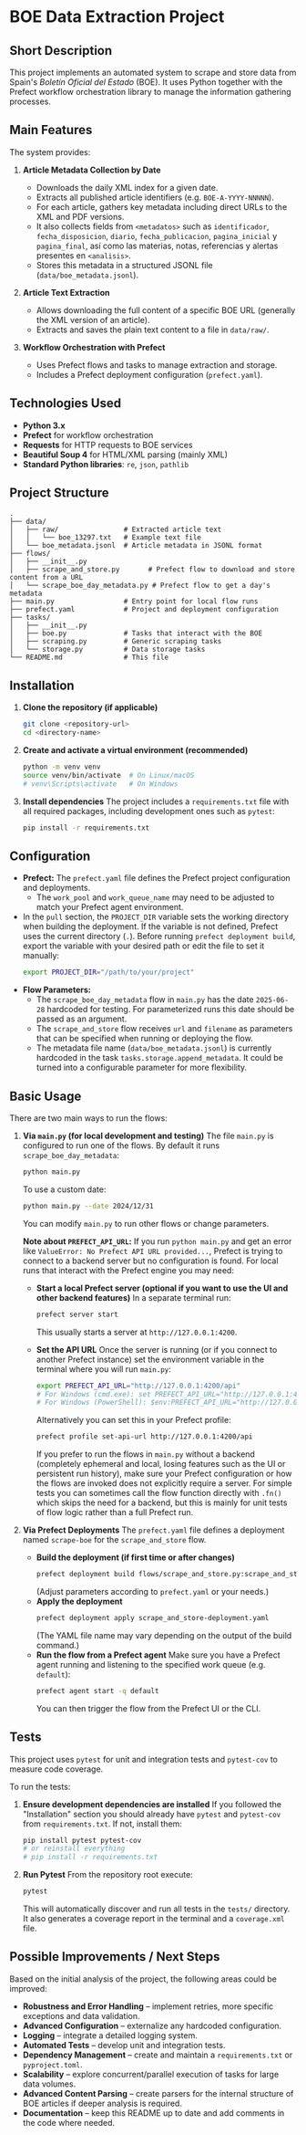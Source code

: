 # BOE Data Extraction Project

## Short Description

This project implements an automated system to scrape and store data from Spain's *Boletín Oficial del Estado* (BOE). It uses Python together with the Prefect workflow orchestration library to manage the information gathering processes.

## Main Features

The system provides:

1. **Article Metadata Collection by Date**
   * Downloads the daily XML index for a given date.
   * Extracts all published article identifiers (e.g. `BOE-A-YYYY-NNNNN`).
   * For each article, gathers key metadata including direct URLs to the XML and PDF versions.
   * It also collects fields from `<metadatos>` such as `identificador`, `fecha_disposicion`, `diario`, `fecha_publicacion`, `pagina_inicial` y `pagina_final`, así como las materias, notas, referencias y alertas presentes en `<analisis>`.
   * Stores this metadata in a structured JSONL file (`data/boe_metadata.jsonl`).

2. **Article Text Extraction**
   * Allows downloading the full content of a specific BOE URL (generally the XML version of an article).
   * Extracts and saves the plain text content to a file in `data/raw/`.

3. **Workflow Orchestration with Prefect**
   * Uses Prefect flows and tasks to manage extraction and storage.
   * Includes a Prefect deployment configuration (`prefect.yaml`).

## Technologies Used

* **Python 3.x**
* **Prefect** for workflow orchestration
* **Requests** for HTTP requests to BOE services
* **Beautiful Soup 4** for HTML/XML parsing (mainly XML)
* **Standard Python libraries**: `re`, `json`, `pathlib`

## Project Structure

```
.
├── data/
│   ├── raw/                # Extracted article text
│   │   └── boe_13297.txt   # Example text file
│   └── boe_metadata.jsonl  # Article metadata in JSONL format
├── flows/
│   ├── __init__.py
│   ├── scrape_and_store.py       # Prefect flow to download and store content from a URL
│   └── scrape_boe_day_metadata.py # Prefect flow to get a day's metadata
├── main.py                 # Entry point for local flow runs
├── prefect.yaml            # Project and deployment configuration
├── tasks/
│   ├── __init__.py
│   ├── boe.py              # Tasks that interact with the BOE
│   ├── scraping.py         # Generic scraping tasks
│   └── storage.py          # Data storage tasks
└── README.md               # This file
```

## Installation

1. **Clone the repository (if applicable)**
   ```bash
   git clone <repository-url>
   cd <directory-name>
   ```

2. **Create and activate a virtual environment (recommended)**
   ```bash
   python -m venv venv
   source venv/bin/activate  # On Linux/macOS
   # venv\Scripts\activate   # On Windows
   ```

3. **Install dependencies**
   The project includes a `requirements.txt` file with all required packages, including development ones such as `pytest`:
   ```bash
   pip install -r requirements.txt
   ```

## Configuration

* **Prefect:** The `prefect.yaml` file defines the Prefect project configuration and deployments.
  * The `work_pool` and `work_queue_name` may need to be adjusted to match your Prefect agent environment.
* In the `pull` section, the `PROJECT_DIR` variable sets the working directory when building the deployment. If the variable is not defined, Prefect uses the current directory (`.`).
  Before running `prefect deployment build`, export the variable with your desired path or edit the file to set it manually:
  ```bash
  export PROJECT_DIR="/path/to/your/project"
  ```
* **Flow Parameters:**
  * The `scrape_boe_day_metadata` flow in `main.py` has the date `2025-06-28` hardcoded for testing. For parameterized runs this date should be passed as an argument.
  * The `scrape_and_store` flow receives `url` and `filename` as parameters that can be specified when running or deploying the flow.
  * The metadata file name (`data/boe_metadata.jsonl`) is currently hardcoded in the task `tasks.storage.append_metadata`. It could be turned into a configurable parameter for more flexibility.

## Basic Usage

There are two main ways to run the flows:

1. **Via `main.py` (for local development and testing)**
   The file `main.py` is configured to run one of the flows. By default it runs `scrape_boe_day_metadata`:
   ```bash
   python main.py
   ```
   To use a custom date:
   ```bash
   python main.py --date 2024/12/31
   ```
   You can modify `main.py` to run other flows or change parameters.

   **Note about `PREFECT_API_URL`:**
   If you run `python main.py` and get an error like `ValueError: No Prefect API URL provided...`, Prefect is trying to connect to a backend server but no configuration is found. For local runs that interact with the Prefect engine you may need:

   * **Start a local Prefect server (optional if you want to use the UI and other backend features)**
     In a separate terminal run:
     ```bash
     prefect server start
     ```
     This usually starts a server at `http://127.0.0.1:4200`.

   * **Set the API URL**
     Once the server is running (or if you connect to another Prefect instance) set the environment variable in the terminal where you will run `main.py`:
     ```bash
     export PREFECT_API_URL="http://127.0.0.1:4200/api"
     # For Windows (cmd.exe): set PREFECT_API_URL="http://127.0.0.1:4200/api"
     # For Windows (PowerShell): $env:PREFECT_API_URL="http://127.0.0.1:4200/api"
     ```
     Alternatively you can set this in your Prefect profile:
     ```bash
     prefect profile set-api-url http://127.0.0.1:4200/api
     ```
     If you prefer to run the flows in `main.py` without a backend (completely ephemeral and local, losing features such as the UI or persistent run history), make sure your Prefect configuration or how the flows are invoked does not explicitly require a server. For simple tests you can sometimes call the flow function directly with `.fn()` which skips the need for a backend, but this is mainly for unit tests of flow logic rather than a full Prefect run.

2. **Via Prefect Deployments**
   The `prefect.yaml` file defines a deployment named `scrape-boe` for the `scrape_and_store` flow.
   * **Build the deployment (if first time or after changes)**
     ```bash
     prefect deployment build flows/scrape_and_store.py:scrape_and_store -n scrape-boe -q default
     ```
     (Adjust parameters according to `prefect.yaml` or your needs.)
   * **Apply the deployment**
     ```bash
     prefect deployment apply scrape_and_store-deployment.yaml
     ```
     (The YAML file name may vary depending on the output of the build command.)
   * **Run the flow from a Prefect agent**
     Make sure you have a Prefect agent running and listening to the specified work queue (e.g. `default`):
     ```bash
     prefect agent start -q default
     ```
     You can then trigger the flow from the Prefect UI or the CLI.

## Tests

This project uses `pytest` for unit and integration tests and `pytest-cov` to measure code coverage.

To run the tests:

1. **Ensure development dependencies are installed**
   If you followed the "Installation" section you should already have `pytest` and `pytest-cov` from `requirements.txt`. If not, install them:
   ```bash
   pip install pytest pytest-cov
   # or reinstall everything
   # pip install -r requirements.txt
   ```

2. **Run Pytest**
   From the repository root execute:
   ```bash
   pytest
   ```
   This will automatically discover and run all tests in the `tests/` directory. It also generates a coverage report in the terminal and a `coverage.xml` file.

## Possible Improvements / Next Steps

Based on the initial analysis of the project, the following areas could be improved:

* **Robustness and Error Handling** – implement retries, more specific exceptions and data validation.
* **Advanced Configuration** – externalize any hardcoded configuration.
* **Logging** – integrate a detailed logging system.
* **Automated Tests** – develop unit and integration tests.
* **Dependency Management** – create and maintain a `requirements.txt` or `pyproject.toml`.
* **Scalability** – explore concurrent/parallel execution of tasks for large data volumes.
* **Advanced Content Parsing** – create parsers for the internal structure of BOE articles if deeper analysis is required.
* **Documentation** – keep this README up to date and add comments in the code where needed.

